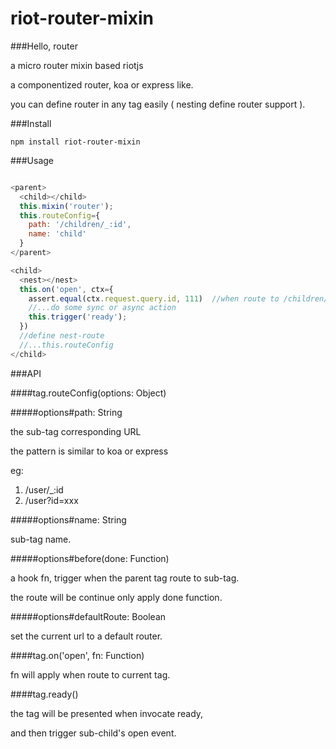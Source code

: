 # riot-router-mixin

###Hello, router

a micro router mixin based riotjs

a componentized router, koa or express like.
    
you can define router in any tag easily ( nesting define router support ).

###Install

    npm install riot-router-mixin
  
###Usage

```js

<parent>
  <child></child>
  this.mixin('router');
  this.routeConfig={
    path: '/children/_:id',
    name: 'child'
  }
</parent>

<child>
  <nest></nest>
  this.on('open', ctx={
    assert.equal(ctx.request.query.id, 111)  //when route to /children/_111
    //...do some sync or async action
    this.trigger('ready');
  })
  //define nest-route
  //...this.routeConfig
</child>

```

###API

####tag.routeConfig(options: Object)

#####options#path: String

the sub-tag corresponding URL

the pattern is similar to koa or express

eg: 

1. /user/_:id
2. /user?id=xxx

#####options#name: String

sub-tag name.

#####options#before(done: Function)

a hook fn, trigger when the parent tag route to sub-tag.

the route will be continue only apply done function.

#####options#defaultRoute: Boolean

set the current url to a default router.

####tag.on('open', fn: Function)

fn will apply when route to current tag.

####tag.ready()

the tag will be presented when invocate ready,

and then trigger sub-child's open event.


    
